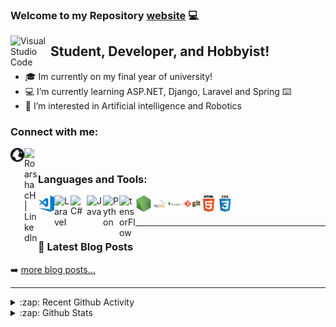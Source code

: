 ### Welcome to my Repository [website] 💻
[<img align="left" alt="Visual Studio Code" width="64px" src="https://virlichsoftworks.files.wordpress.com/2018/10/cropped-logo32.png" />][website]

## Student, Developer, and Hobbyist!

- 🎓 Im currently on my final year of university!
- 💻 I’m currently learning ASP.NET, Django, Laravel and Spring ⌨️
- 🤖 I’m interested in Artificial intelligence and Robotics

### Connect with me:

[<img align="left" alt="RoarshacH" width="22px" src="https://raw.githubusercontent.com/iconic/open-iconic/master/svg/globe.svg" />][website]
[<img align="left" alt="RoarshacH | LinkedIn" width="22px" src="https://cdn.jsdelivr.net/npm/simple-icons@v3/icons/linkedin.svg" />][linkedin]


<br />

### Languages and Tools:

<img align="left" alt="Visual Studio Code" width="26px" src="https://raw.githubusercontent.com/github/explore/80688e429a7d4ef2fca1e82350fe8e3517d3494d/topics/visual-studio-code/visual-studio-code.png" />
<img align="left" alt="Laravel" width="26px" src="https://img.favpng.com/11/16/20/laravel-software-framework-php-web-framework-model-view-controller-png-favpng-yuU40Bk53BdYvwqdnSCsE6va6.jpg" />
<img align="left" alt="C#" width="26px" src="https://w0.pngwave.com/png/328/221/c-programming-language-logo-microsoft-visual-studio-net-framework-javascript-icon-png-clip-art.png" />
<img align="left" alt="Java" width="26px" src="https://cdn.iconscout.com/icon/free/png-512/java-23-225999.png" />
<img align="left" alt="Python" width="26px" src="https://cdn3.iconfinder.com/data/icons/logos-and-brands-adobe/512/267_Python-512.png" />
<img align="left" alt="tensorFlow" width="26px" src="https://w7.pngwing.com/pngs/871/987/png-transparent-tensorflow-google-brain-machine-learning-deep-learning-google-angle-text-orange.png" />
<img align="left" alt="Node.js" width="26px" src="https://raw.githubusercontent.com/github/explore/80688e429a7d4ef2fca1e82350fe8e3517d3494d/topics/nodejs/nodejs.png" />
<img align="left" alt="MySQL" width="26px" src="https://raw.githubusercontent.com/github/explore/80688e429a7d4ef2fca1e82350fe8e3517d3494d/topics/mysql/mysql.png" />
<img align="left" alt="MongoDB" width="26px" src="https://raw.githubusercontent.com/github/explore/80688e429a7d4ef2fca1e82350fe8e3517d3494d/topics/mongodb/mongodb.png" />
<img align="left" alt="Git" width="26px" src="https://raw.githubusercontent.com/github/explore/80688e429a7d4ef2fca1e82350fe8e3517d3494d/topics/git/git.png" />
<img align="left" alt="HTML5" width="26px" src="https://raw.githubusercontent.com/github/explore/80688e429a7d4ef2fca1e82350fe8e3517d3494d/topics/html/html.png" />
<img align="left" alt="CSS3" width="26px" src="https://raw.githubusercontent.com/github/explore/80688e429a7d4ef2fca1e82350fe8e3517d3494d/topics/css/css.png" />

<br />
<br />

---

### 📕 Latest Blog Posts

<!-- BLOG-POST-LIST:START -->

<!-- BLOG-POST-LIST:END -->

➡️ [more blog posts...](https://virlichsoftworks.wordpress.com/)

---

<details>
  <summary>:zap: Recent Github Activity</summary>
  
<!--START_SECTION:activity-->

<!--END_SECTION:activity-->

</details>

<details>
  <summary>:zap: Github Stats</summary>

  [![RoarshacH's github stats](https://github-readme-stats.vercel.app/api?username=RoarshacH&count_private=true&show_icons=true&theme=gruvbox)](https://github.com/anuraghazra/github-readme-stats)
  <br>
  [![Top Langs](https://github-readme-stats.vercel.app/api/top-langs/?username=RoarshacH&layout=compact)](https://github.com/anuraghazra/github-readme-stats)

</details>

[website]: https://virlichsoftworks.wordpress.com
[linkedin]: https://linkedin.com/in/vidusha-dilshan-42b5b1159